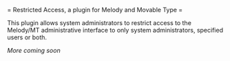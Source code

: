= Restricted Access, a plugin for Melody and Movable Type =

This plugin allows system administrators to restrict access to the Melody/MT administrative interface to only system administrators, specified users or both.

_More coming soon_
